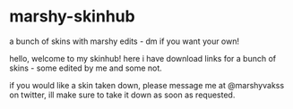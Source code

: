 # marshy-skinhub
a bunch of skins with marshy edits - dm if you want your own!

hello, welcome to my skinhub! here i have download links for a bunch of skins - some edited by me and some not.

if you would like a skin taken down, please message me at @marshyvakss on twitter, ill make sure to take it down as soon as requested.
